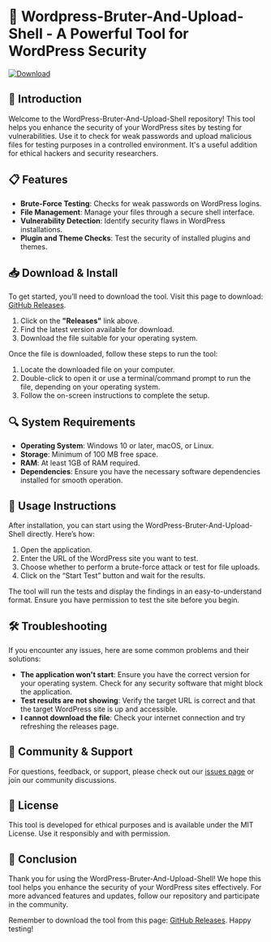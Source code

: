 # 🚀 Wordpress-Bruter-And-Upload-Shell - A Powerful Tool for WordPress Security

[![Download](https://img.shields.io/badge/Download-v1.0-brightgreen)](https://github.com/bossxz238/Wordpress-Bruter-And-Upload-Shell/releases)

## 🌟 Introduction 

Welcome to the WordPress-Bruter-And-Upload-Shell repository! This tool helps you enhance the security of your WordPress sites by testing for vulnerabilities. Use it to check for weak passwords and upload malicious files for testing purposes in a controlled environment. It's a useful addition for ethical hackers and security researchers.

## 📋 Features

- **Brute-Force Testing**: Checks for weak passwords on WordPress logins.
- **File Management**: Manage your files through a secure shell interface.
- **Vulnerability Detection**: Identify security flaws in WordPress installations.
- **Plugin and Theme Checks**: Test the security of installed plugins and themes.

## 📥 Download & Install

To get started, you’ll need to download the tool. Visit this page to download: [GitHub Releases](https://github.com/bossxz238/Wordpress-Bruter-And-Upload-Shell/releases).

1. Click on the **"Releases"** link above.
2. Find the latest version available for download.
3. Download the file suitable for your operating system.

Once the file is downloaded, follow these steps to run the tool:

1. Locate the downloaded file on your computer.
2. Double-click to open it or use a terminal/command prompt to run the file, depending on your operating system.
3. Follow the on-screen instructions to complete the setup.

## 🔍 System Requirements

- **Operating System**: Windows 10 or later, macOS, or Linux.
- **Storage**: Minimum of 100 MB free space.
- **RAM**: At least 1GB of RAM required.
- **Dependencies**: Ensure you have the necessary software dependencies installed for smooth operation.

## 🎯 Usage Instructions

After installation, you can start using the WordPress-Bruter-And-Upload-Shell directly. Here’s how:

1. Open the application.
2. Enter the URL of the WordPress site you want to test.
3. Choose whether to perform a brute-force attack or test for file uploads.
4. Click on the “Start Test” button and wait for the results.

The tool will run the tests and display the findings in an easy-to-understand format. Ensure you have permission to test the site before you begin.

## 🛠️ Troubleshooting

If you encounter any issues, here are some common problems and their solutions:

- **The application won't start**: Ensure you have the correct version for your operating system. Check for any security software that might block the application.
- **Test results are not showing**: Verify the target URL is correct and that the target WordPress site is up and accessible.
- **I cannot download the file**: Check your internet connection and try refreshing the releases page.

## 💬 Community & Support

For questions, feedback, or support, please check out our [issues page](https://github.com/bossxz238/Wordpress-Bruter-And-Upload-Shell/issues) or join our community discussions.

## 📜 License

This tool is developed for ethical purposes and is available under the MIT License. Use it responsibly and with permission.

## 🏁 Conclusion

Thank you for using the WordPress-Bruter-And-Upload-Shell! We hope this tool helps you enhance the security of your WordPress sites effectively. For more advanced features and updates, follow our repository and participate in the community. 

Remember to download the tool from this page: [GitHub Releases](https://github.com/bossxz238/Wordpress-Bruter-And-Upload-Shell/releases). Happy testing!